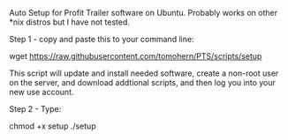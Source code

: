 Auto Setup for Profit Trailer software on Ubuntu. Probably works on other \*nix distros but I have not tested.

Step 1 - copy and paste this to your command line:

wget https://raw.githubusercontent.com/tomohern/PTS/scripts/setup

This script will update and install needed software, create a non-root user on the server, and download addtional scripts, and then log you into your new use account.

Step 2 - Type:

chmod +x setup
./setup
